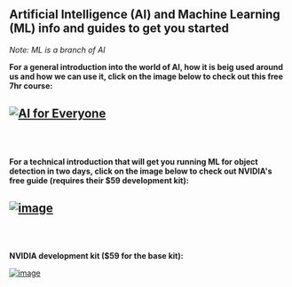 ## Artificial Intelligence (AI) and Machine Learning (ML) info and guides to get you started

*Note: ML is a branch of AI*

**For a general introduction into the world of AI, how it is beig used around us and how **we** can use it, click on the image below to check out this free 7hr course:**

[![AI for Everyone](https://user-images.githubusercontent.com/52707386/128236194-757b1e29-f2cd-4137-bda3-3e76f6c0e697.png)](https://www.coursera.org/learn/ai-for-everyone?)
-------------------

<br>
<br>

**For a technical introduction that will get you running ML for object detection in two days, click on the image below to check out NVIDIA's free guide (requires their $59 development kit):**

[![image](https://user-images.githubusercontent.com/52707386/128237267-8143b16b-753b-40bf-9d26-40c6ed1cad00.png)](https://developer.nvidia.com/embedded/twodaystoademo)
--------------------

<br>
<br>


<b>NVIDIA development kit ($59 for the base kit):</b>

[![image](https://user-images.githubusercontent.com/52707386/128237834-6be0ec44-b2b9-45c0-a05e-900e8a65579e.png)](https://shop.nvidia.com/en-us/jetson/store/?page=1&limit=9&locale=en-us)


